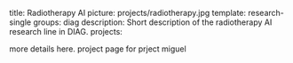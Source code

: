 title: Radiotherapy AI
picture: projects/radiotherapy.jpg
template: research-single
groups: diag
description: Short description of the radiotherapy AI research line in DIAG.
projects: 

more details here. project page for prject miguel
